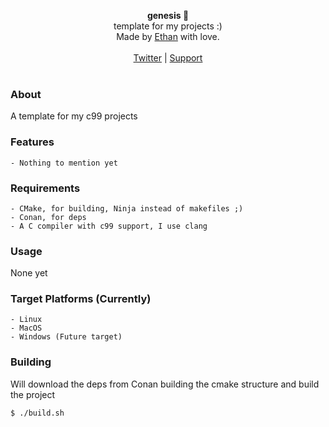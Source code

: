 <div id="header">
    <p align="center">
      <b>genesis 📖</b><br>
  	  <span font-size="16px">template for my projects :) </span><br>
      <span font-size="12px">Made by <a href="http://epmor.app">Ethan</a> with love.</span><br><br>
      <span><a href="https://www.twitter.com/glassofethanol">Twitter</a> | <a href="https://github.com/sponsors/gweithio">Support</a></span><br><br>
    </p>
</div>

### About

A template for my c99 projects

### Features

```
- Nothing to mention yet
```

### Requirements

```
- CMake, for building, Ninja instead of makefiles ;)
- Conan, for deps
- A C compiler with c99 support, I use clang
```

### Usage

None yet

### Target Platforms (Currently)

```
- Linux
- MacOS
- Windows (Future target)
```

### Building

Will download the deps from Conan building the cmake structure and build the project

```bash
$ ./build.sh
```
